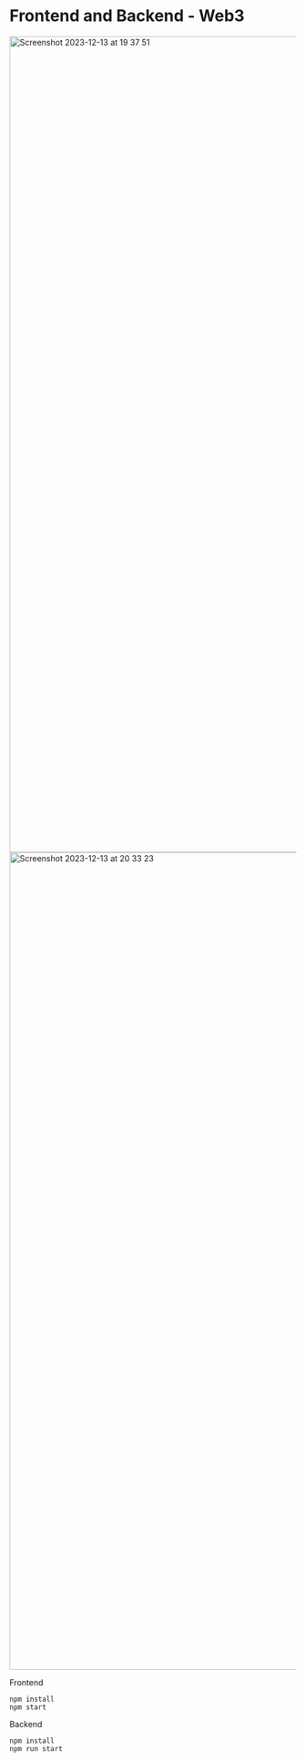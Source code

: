 # Frontend and Backend - Web3

<img width="1431" alt="Screenshot 2023-12-13 at 19 37 51" src="https://github.com/joaovictor-ferreira/encode-fullstack-dapp-w4/assets/118938358/3aa8eb39-9774-4b5e-bcfc-8c61b2d9c2af">
<img width="1433" alt="Screenshot 2023-12-13 at 20 33 23" src="https://github.com/joaovictor-ferreira/encode-fullstack-dapp-w4/assets/118938358/dc57a017-76e0-4a71-9f9a-07cb09648535">



Frontend

```
npm install
npm start
```

Backend

```
npm install
npm run start
```
